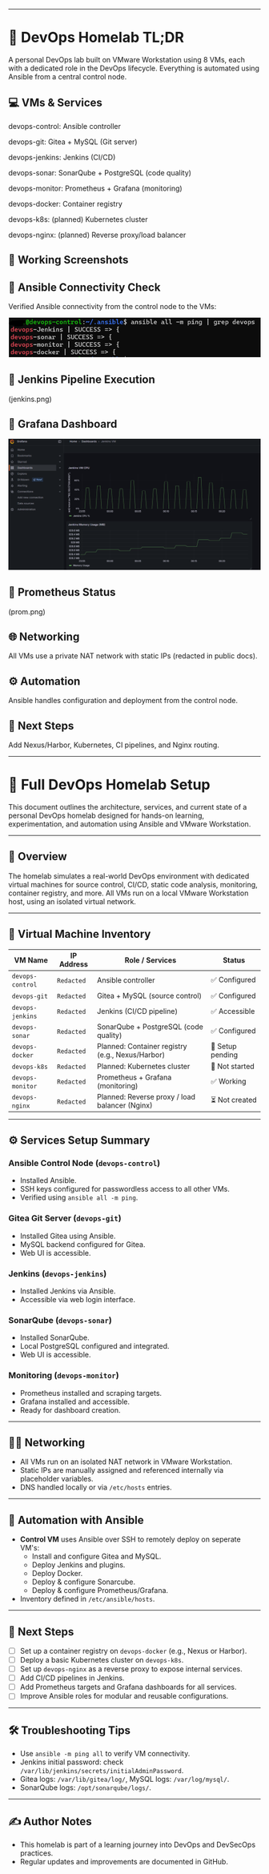 *********************************************************************************************************
# 🧪 DevOps Homelab TL;DR
  
A personal DevOps lab built on VMware Workstation using 8 VMs, each with a dedicated role in the DevOps lifecycle. Everything is automated using Ansible from a central control node.

## 💻 VMs & Services

devops-control: Ansible controller

devops-git: Gitea + MySQL (Git server)

devops-jenkins: Jenkins (CI/CD)

devops-sonar: SonarQube + PostgreSQL (code quality)

devops-monitor: Prometheus + Grafana (monitoring)

devops-docker: Container registry

devops-k8s: (planned) Kubernetes cluster

devops-nginx: (planned) Reverse proxy/load balancer

## 📸 Working Screenshots

## 🔧 Ansible Connectivity Check

Verified Ansible connectivity from the control node to the VMs:

![Ansible Ping Screenshot](ansible-connect.png)

## 🔧 Jenkins Pipeline Execution

(jenkins.png)

## 🔧 Grafana Dashboard

![Grafana Dashboard](grafana.png)

## 🔧 Prometheus Status

(prom.png)


## 🌐 Networking

All VMs use a private NAT network with static IPs (redacted in public docs).

## ⚙️ Automation

Ansible handles configuration and deployment from the control node.

## 🚧 Next Steps

Add Nexus/Harbor, Kubernetes, CI pipelines, and Nginx routing.

*********************************************************************************************************

# 🧪 Full DevOps Homelab Setup

This document outlines the architecture, services, and current state of a personal DevOps homelab designed for hands-on learning, experimentation, and automation using Ansible and VMware Workstation.

---

## 📌 Overview

The homelab simulates a real-world DevOps environment with dedicated virtual machines for source control, CI/CD, static code analysis, monitoring, container registry, and more. All VMs run on a local VMware Workstation host, using an isolated virtual network.

---

## 🧱 Virtual Machine Inventory

| VM Name          | IP Address     |    Role / Services                               | Status           |
|------------------|----------------|--------------------------------------------------|-------------------|
| `devops-control` | `Redacted`     | Ansible controller                               | ✅ Configured    |
| `devops-git`     | `Redacted`     | Gitea + MySQL (source control)                   | ✅ Configured    |
| `devops-jenkins` | `Redacted`     | Jenkins (CI/CD pipeline)                         | ✅ Accessible    |
| `devops-sonar`   | `Redacted`     | SonarQube + PostgreSQL (code quality)            | ✅ Configured    |
| `devops-docker`  | `Redacted`     | Planned: Container registry (e.g., Nexus/Harbor) | 🔄 Setup pending |
| `devops-k8s`     | `Redacted`     | Planned: Kubernetes cluster                      | 🔄 Not started   |
| `devops-monitor` | `Redacted`     | Prometheus + Grafana (monitoring)                | ✅ Working       |
| `devops-nginx`   | `Redacted`     | Planned: Reverse proxy / load balancer (Nginx)   | ⏳ Not created   |

---

## ⚙️ Services Setup Summary

### Ansible Control Node (`devops-control`)
- Installed Ansible.
- SSH keys configured for passwordless access to all other VMs.
- Verified using `ansible all -m ping`.

### Gitea Git Server (`devops-git`)
- Installed Gitea using Ansible.
- MySQL backend configured for Gitea.
- Web UI is accessible.

### Jenkins (`devops-jenkins`)
- Installed Jenkins via Ansible.
- Accessible via web login interface.

### SonarQube (`devops-sonar`)
- Installed SonarQube.
- Local PostgreSQL configured and integrated.
- Web UI is accessible.

### Monitoring (`devops-monitor`)
- Prometheus installed and scraping targets.
- Grafana installed and accessible.
- Ready for dashboard creation.

---

## 🧑‍💻 Networking

- All VMs run on an isolated NAT network in VMware Workstation.
- Static IPs are manually assigned and referenced internally via placeholder variables.
- DNS handled locally or via `/etc/hosts` entries.

---

## 🔁 Automation with Ansible

- **Control VM** uses Ansible over SSH to remotely deploy on seperate VM's:
  - Install and configure Gitea and MySQL.
  - Deploy Jenkins and plugins.
  - Deploy Docker.
  - Deploy & configure Sonarcube.
  - Deploy & configure Prometheus/Grafana.
- Inventory defined in `/etc/ansible/hosts`.

---

## 🧭 Next Steps

- [ ] Set up a container registry on `devops-docker` (e.g., Nexus or Harbor).
- [ ] Deploy a basic Kubernetes cluster on `devops-k8s`.
- [ ] Set up `devops-nginx` as a reverse proxy to expose internal services.
- [ ] Add CI/CD pipelines in Jenkins.
- [ ] Add Prometheus targets and Grafana dashboards for all services.
- [ ] Improve Ansible roles for modular and reusable configurations.

---

## 🛠️ Troubleshooting Tips

- Use `ansible -m ping all` to verify VM connectivity.
- Jenkins initial password: check `/var/lib/jenkins/secrets/initialAdminPassword`.
- Gitea logs: `/var/lib/gitea/log/`, MySQL logs: `/var/log/mysql/`.
- SonarQube logs: `/opt/sonarqube/logs/`.

---

## ✍️ Author Notes

- This homelab is part of a learning journey into DevOps and DevSecOps practices.
- Regular updates and improvements are documented in GitHub.
